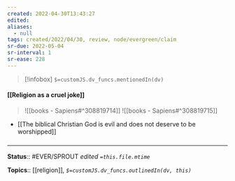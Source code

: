 ```yaml
---
created: 2022-04-30T13:43:27 
edited: 
aliases:
  - null
tags: created/2022/04/30, review, node/evergreen/claim
sr-due: 2022-05-04
sr-interval: 1
sr-ease: 228
---
```

> [!infobox]
`$=customJS.dv_funcs.mentionedIn(dv)`

#### [[Religion as a cruel joke]]

> ![[books - Sapiens#^308819714]]
> ![[books - Sapiens#^308819715]]

- [[The biblical Christian God is evil and does not deserve to be worshipped]]

### <hr class="footnote"/>

**Status**:: #EVER/SPROUT
*edited `=this.file.mtime`*

**Topics**:: [[religion]], 
*`$=customJS.dv_funcs.outlinedIn(dv, this)`*
